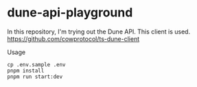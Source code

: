 # dune-api-playground

In this repository, I'm trying out the Dune API.
This client is used.
https://github.com/cowprotocol/ts-dune-client

Usage

```
cp .env.sample .env
pnpm install
pnpm run start:dev
```
